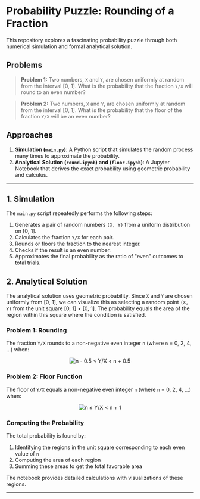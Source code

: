 # Probability Puzzle: Rounding of a Fraction

This repository explores a fascinating probability puzzle through both numerical simulation and formal analytical solution.

## Problems

> **Problem 1:** Two numbers, `X` and `Y`, are chosen uniformly at random from the interval [0, 1]. What is the probability that the fraction `Y/X` will round to an even number?

> **Problem 2:** Two numbers, `X` and `Y`, are chosen uniformly at random from the interval [0, 1]. What is the probability that the floor of the fraction `Y/X` will be an even number?

## Approaches

1. **Simulation (`main.py`)**: A Python script that simulates the random process many times to approximate the probability.
2. **Analytical Solution (`round.ipynb`) and (`floor.ipynb`)**: A Jupyter Notebook that derives the exact probability using geometric probability and calculus.

---

## 1. Simulation

The `main.py` script repeatedly performs the following steps:

1. Generates a pair of random numbers `(X, Y)` from a uniform distribution on [0, 1].
2. Calculates the fraction `Y/X` for each pair.
3. Rounds or floors the fraction to the nearest integer.
4. Checks if the result is an even number.
5. Approximates the final probability as the ratio of "even" outcomes to total trials.


## 2. Analytical Solution

The analytical solution uses geometric probability. Since `X` and `Y` are chosen uniformly from [0, 1], we can visualize this as selecting a random point `(X, Y)` from the unit square [0, 1] × [0, 1]. The probability equals the area of the region within this square where the condition is satisfied.

### Problem 1: Rounding

The fraction `Y/X` rounds to a non-negative even integer `n` (where `n` = 0, 2, 4, ...) when:

<p align="center">
  <img src="https://quicklatex.com/cache3/19/ql_e463cf4489c2f85d210ba4a19d3b9819_l3.png" alt="n - 0.5 < Y/X < n + 0.5"/>
</p>

### Problem 2: Floor Function

The floor of `Y/X` equals a non-negative even integer `n` (where `n` = 0, 2, 4, ...) when:

<p align="center">
  <img src="https://quicklatex.com/cache3/c7/ql_88d5abe55103c4c6393be60f386a7ac7_l3.png" alt="n ≤ Y/X < n + 1"/>
</p>

### Computing the Probability

The total probability is found by:
1. Identifying the regions in the unit square corresponding to each even value of `n`
2. Computing the area of each region
3. Summing these areas to get the total favorable area

The notebook provides detailed calculations with visualizations of these regions.

---
